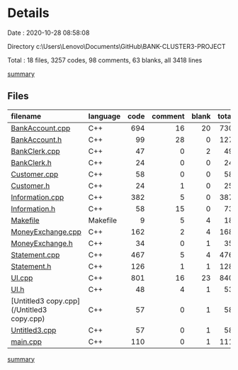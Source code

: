 # Details

Date : 2020-10-28 08:58:08

Directory c:\Users\Lenovo\Documents\GitHub\BANK-CLUSTER3-PROJECT

Total : 18 files,  3257 codes, 98 comments, 63 blanks, all 3418 lines

[summary](results.md)

## Files
| filename | language | code | comment | blank | total |
| :--- | :--- | ---: | ---: | ---: | ---: |
| [BankAccount.cpp](/BankAccount.cpp) | C++ | 694 | 16 | 20 | 730 |
| [BankAccount.h](/BankAccount.h) | C++ | 99 | 28 | 0 | 127 |
| [BankClerk.cpp](/BankClerk.cpp) | C++ | 47 | 0 | 2 | 49 |
| [BankClerk.h](/BankClerk.h) | C++ | 24 | 0 | 0 | 24 |
| [Customer.cpp](/Customer.cpp) | C++ | 58 | 0 | 0 | 58 |
| [Customer.h](/Customer.h) | C++ | 24 | 1 | 0 | 25 |
| [Information.cpp](/Information.cpp) | C++ | 382 | 5 | 0 | 387 |
| [Information.h](/Information.h) | C++ | 58 | 15 | 0 | 73 |
| [Makefile](/Makefile) | Makefile | 9 | 5 | 4 | 18 |
| [MoneyExchange.cpp](/MoneyExchange.cpp) | C++ | 162 | 2 | 4 | 168 |
| [MoneyExchange.h](/MoneyExchange.h) | C++ | 34 | 0 | 1 | 35 |
| [Statement.cpp](/Statement.cpp) | C++ | 467 | 5 | 4 | 476 |
| [Statement.h](/Statement.h) | C++ | 126 | 1 | 1 | 128 |
| [UI.cpp](/UI.cpp) | C++ | 801 | 16 | 23 | 840 |
| [UI.h](/UI.h) | C++ | 48 | 4 | 1 | 53 |
| [Untitled3 copy.cpp](/Untitled3 copy.cpp) | C++ | 57 | 0 | 1 | 58 |
| [Untitled3.cpp](/Untitled3.cpp) | C++ | 57 | 0 | 1 | 58 |
| [main.cpp](/main.cpp) | C++ | 110 | 0 | 1 | 111 |

[summary](results.md)